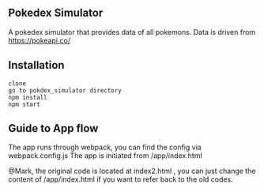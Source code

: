 ## Pokedex Simulator

A pokedex simulator that provides data of all pokemons. Data is driven from https://pokeapi.co/

## Installation

```
clone
go to pokdex_simulator directory
npm install
npm start
```

## Guide to App flow
The app runs through webpack, you can find the config via webpack.config.js
The app is initiated from /app/index.html

@Mark, the original code is located at index2.html , you can just change the content of /app/index.html if you want to refer back to the old codes.



